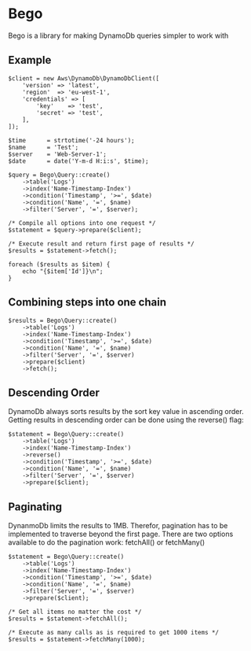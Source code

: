 # Bego

Bego is a library for making DynamoDb queries simpler to work with

## Example ##
```
$client = new Aws\DynamoDb\DynamoDbClient([
    'version' => 'latest',
    'region'  => 'eu-west-1',
    'credentials' => [
        'key'    => 'test',
        'secret' => 'test',
    ],
]);

$time      = strtotime('-24 hours');
$name      = 'Test';
$server    = 'Web-Server-1';
$date      = date('Y-m-d H:i:s', $time);

$query = Bego\Query::create()
    ->table('Logs')
    ->index('Name-Timestamp-Index')
    ->condition('Timestamp', '>=', $date)
    ->condition('Name', '=', $name)
    ->filter('Server', '=', $server);

/* Compile all options into one request */
$statement = $query->prepare($client);

/* Execute result and return first page of results */
$results = $statement->fetch(); 

foreach ($results as $item) {
    echo "{$item['Id']}\n";
}
```


## Combining steps into one chain ##
```
$results = Bego\Query::create()
    ->table('Logs')
    ->index('Name-Timestamp-Index')
    ->condition('Timestamp', '>=', $date)
    ->condition('Name', '=', $name)
    ->filter('Server', '=', $server)
    ->prepare($client)
    ->fetch(); 

```

## Descending Order ##
DynamoDb always sorts results by the sort key value in ascending order. Getting results in descending order can be done using the reverse() flag:
```
$statement = Bego\Query::create()
    ->table('Logs')
    ->index('Name-Timestamp-Index')
    ->reverse()
    ->condition('Timestamp', '>=', $date)
    ->condition('Name', '=', $name)
    ->filter('Server', '=', $server)
    ->prepare($client);
```

## Paginating ##
DynanmoDb limits the results to 1MB. Therefor, pagination has to be implemented to traverse beyond the first page. There are two options available to do the pagination work: fetchAll() or fetchMany()
```
$statement = Bego\Query::create()
    ->table('Logs')
    ->index('Name-Timestamp-Index')
    ->condition('Timestamp', '>=', $date)
    ->condition('Name', '=', $name)
    ->filter('Server', '=', $server)
    ->prepare($client);

/* Get all items no matter the cost */
$results = $statement->fetchAll();

/* Execute as many calls as is required to get 1000 items */
$results = $statement->fetchMany(1000); 
```